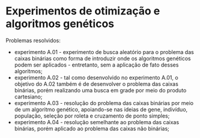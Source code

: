 # Experimentos de otimização e algoritmos genéticos

Problemas resolvidos:

- experimento A.01 - experimento de busca aleatório para o problema das caixas binárias como forma de introduzir onde os algoritmos genéticos podem ser aplicados - entretanto, sem a aplicação de fato desses algoritmos;
- experimento A.02 - tal como desenvolvido no experimento A.01, o objetivo do A.02 também é de desenvolver o problema das caixas binárias, porém realizando uma busca em grade por meio do produto cartesiano;
- experimento A.03 - resolução do problema das caixas binárias por meio de um algoritmo genético, apoiando-se nas ideias de gene, indivíduo, população, seleção por roleta e cruzamento de ponto simples;
- experimento A.04 - resolução semelhante ao problema das caixas binárias, porém aplicado ao problema das caixas não binárias;
